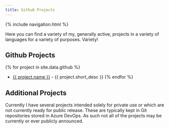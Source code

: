 ```yaml
---
title: Github Projects
---
```

{% include navigation.html %}

Here you can find a variety of my, generally active, projects in a variety of languages for a variety of purposes. Variety!

## Github Projects

{% for project in site.data.github %}
* [{{ project.name }}](<https://github.com{{ project.link }}>) - {{ project.short_desc }}
{% endfor %}

## Additional Projects

Currently I have several projects intended solely for private use or which are not currently ready for public release.
These are typically kept in Git repositories stored in Azure DevOps. As such not all of the projects may be currently or ever publicly announced.
